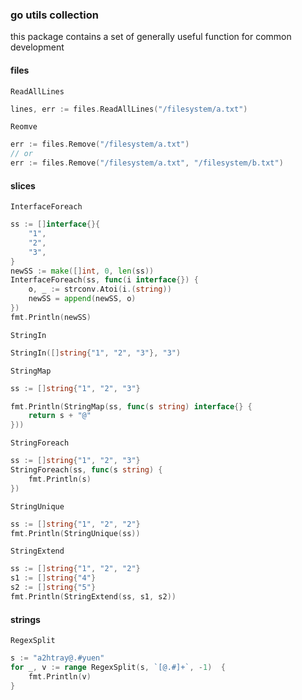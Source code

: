 ### go utils collection

this package contains a set of generally useful function for common development

#### files

`ReadAllLines`

```go
lines, err := files.ReadAllLines("/filesystem/a.txt")
```

`Reomve`

```go
err := files.Remove("/filesystem/a.txt")
// or
err := files.Remove("/filesystem/a.txt", "/filesystem/b.txt")
```

#### slices

`InterfaceForeach`

```go
ss := []interface{}{
    "1",
    "2",
    "3",
}
newSS := make([]int, 0, len(ss))
InterfaceForeach(ss, func(i interface{}) {
    o, _ := strconv.Atoi(i.(string))
    newSS = append(newSS, o)
})
fmt.Println(newSS)
```

`StringIn`

```go
StringIn([]string{"1", "2", "3"}, "3")
```

`StringMap`

```go
ss := []string{"1", "2", "3"}

fmt.Println(StringMap(ss, func(s string) interface{} {
    return s + "@"
}))
```

`StringForeach`

```go
ss := []string{"1", "2", "3"}
StringForeach(ss, func(s string) {
    fmt.Println(s)
})
```

`StringUnique`

```go
ss := []string{"1", "2", "2"}
fmt.Println(StringUnique(ss))
```

`StringExtend`

```go
ss := []string{"1", "2", "2"}
s1 := []string{"4"}
s2 := []string{"5"}
fmt.Println(StringExtend(ss, s1, s2))
```

#### strings

`RegexSplit`

```go
s := "a2htray@.#yuen"
for _, v := range RegexSplit(s, `[@.#]+`, -1)  {
    fmt.Println(v)
}
```
